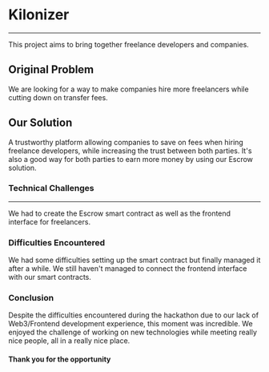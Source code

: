 # Kilonizer
------------
This project aims to bring together freelance developers and companies.

## Original Problem
We are looking for a way to make companies hire more freelancers while cutting down on transfer fees.

## Our Solution
A trustworthy platform allowing companies to save on fees when hiring freelance developers, while increasing the trust between both parties. It's also a good way for both parties to earn more money by using our Escrow solution.

### Technical Challenges
-------------------------
We had to create the Escrow smart contract as well as the frontend interface for freelancers.

### Difficulties Encountered
We had some difficulties setting up the smart contract but finally managed it after a while. We still haven't managed to connect the frontend interface with our smart contracts.

### Conclusion
Despite the difficulties encountered during the hackathon due to our lack of Web3/Frontend development experience, this moment was incredible. We enjoyed the challenge of working on new technologies while meeting really nice people, all in a really nice place.

#### Thank you for the opportunity


